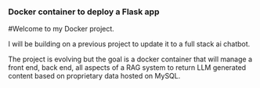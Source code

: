 ### Docker container to deploy a Flask app

#Welcome to my Docker project. 

I will be building on a previous project to update it to a full stack ai chatbot. 

The project is evolving but the goal is a docker container that will manage a front end, back end, all aspects of a RAG system to return LLM generated content based on proprietary data hosted on MySQL.
